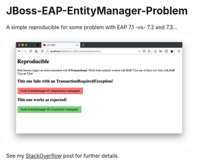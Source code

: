 # JBoss-EAP-EntityManager-Problem
A simple reproducible for some problem with EAP 7.1 -vs- 7.2 and 7.3...

![WebUI](DB-20200512-134056@2x.png)

See my [StackOverflow](https://stackoverflow.com/q/61767511/173689) post for further details.
